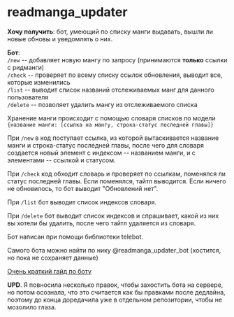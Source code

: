# readmanga_updater
**Хочу получить**: бот, умеющий по списку манги выдавать, вышли ли новые обновы и уведомлять о них.

**Бот**: \
`/new` -- добавляет новую мангу по запросу (принимаются **только** ссылки с ридманги) \
`/check` -- проверяет по всему списку ссылок обновления, выводит все, которые изменились \
`/list` -- выводит список названий отслеживаемых манг для данного пользователя \
`/delete` -- позволяет удалить мангу из отслеживаемого списка 

Хранение манги происходит с помощью словаря списков по модели \
`{название манги: [ссылка на мангу, строка-статус последней главы]}`

При `/new` в код поступает ссылка, из которой вытаскивается название манги и строка-статус последней главы, после чего для словаря создается новый элемент с индексом -- названием манги, и с элементами -- ссылкой и статусом.

При `/check` код обходит словарь и проверяет по ссылкам, поменялся ли статус последней главы. Если поменялся, тайтл выводится. Если ничего не обновилось, то бот выводит "Обновлений нет".

При `/list` бот выводит список индексов словаря.

При `/delete` бот выводит список индексов и спрашивает, какой из них вы хотели бы удалить, после чего тайтл удаляется из словаря.

Бот написан при помощи библиотеки telebot.

Самого бота можно найти по нику @readmanga_updater_bot (хостится, но пока не сохраняет данные)

[Очень краткий гайд по боту](https://youtu.be/Yz5sFwd33Qo)

**UPD**. Я повносила несколько правок, чтобы захостить бота на сервере, но потом осознала, что это считается как бы правками после дедлайна, поэтому до конца доредачила уже в отдельном репозитории, чтобы не мозолило глаза.
